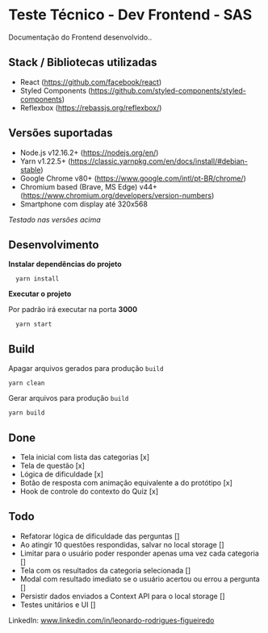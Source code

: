 # Teste Técnico - Dev Frontend - SAS

Documentação do Frontend desenvolvido..

## Stack / Bibliotecas utilizadas

- React (https://github.com/facebook/react)
- Styled Components (https://github.com/styled-components/styled-components)
- Reflexbox (https://rebassjs.org/reflexbox/)

## Versões suportadas

- Node.js v12.16.2+ (https://nodejs.org/en/)
- Yarn v1.22.5+ (https://classic.yarnpkg.com/en/docs/install/#debian-stable)
- Google Chrome v80+ (https://www.google.com/intl/pt-BR/chrome/)
- Chromium based (Brave, MS Edge) v44+ (https://www.chromium.org/developers/version-numbers)
- Smartphone com display até 320x568

*Testado nas versões acima*

## Desenvolvimento

**Instalar dependências do projeto**

```
  yarn install
```

**Executar o projeto**

Por padrão irá executar na porta **3000**

```
  yarn start
```

## Build

Apagar arquivos gerados para produção `build`

```
yarn clean
```

Gerar arquivos para produção `build`

```
yarn build
```

## Done
- Tela inicial com lista das categorias [x]
- Tela de questão [x]
- Lógica de dificuldade [x]
- Botão de resposta com animação equivalente a do protótipo [x]
- Hook de controle do contexto do Quiz [x]

## Todo
- Refatorar lógica de dificuldade das perguntas []
- Ao atingir 10 questões respondidas, salvar no local storage []
- Limitar para o usuário poder responder apenas uma vez cada categoria []
- Tela com os resultados da categoria selecionada []
- Modal com resultado imediato se o usuário acertou ou errou a pergunta []
- Persistir dados enviados a Context API para o local storage []
- Testes unitários e UI []

LinkedIn: www.linkedin.com/in/leonardo-rodrigues-figueiredo

